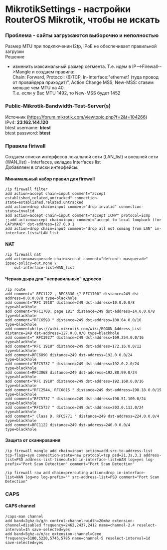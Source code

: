 # MikrotikSettings - настройки RouterOS Mikrotik, чтобы не искать
### Проблема - сайты загружаются выборочно и неполностью  
Размер MTU при подключении l2tp, IPoE не обеспечивает правильной загрузки  
Решение  
- изменить максимальный размер сегмента. Т.е. идем в IP-->Firewall-->Mangle и создаем правила:  
Chain: Forward, Protocol: (6)TCP, In-Interface:"ethernet1 (туда провод от провайдера приходит)", Action:Change MSS, New-MSS: ставим меньше чем MTU на 40.  
Т.е. если у Вас MTU 1492, то New-MSS будет 1452  



### Public-Mikrotik-Bandwidth-Test-Server(s)  
Источник (https://forum.mikrotik.com/viewtopic.php?f=2&t=104266)  
IPv4: **23.162.144.120**  
btest username: **btest**  
btest password: **btest**  

### Правила firiwall  
Создаем списки интерфесов локальной сети (LAN_list) и внешней сети (WAN_list) - Interfaces, вкладка Interfaces list  
Добавляем в списки интерфейсы.

#### Минимальный набор правил для firewall
```
/ip firewall filter
add action=accept chain=input comment="accept established,related,untracked" connection-state=established,related,untracked
add action=drop chain=input comment="drop invalid" connection-state=invalid
add action=accept chain=input comment="accept ICMP" protocol=icmp
;;add action=accept chain=input comment="accept to local loopback (for CAPsMAN)" dst-address=127.0.0.1
add action=drop chain=input comment="drop all not coming from LAN" in-interface-list=!LAN_list
```
#### NAT
```
/ip firewall nat
add action=masquerade chain=srcnat comment="defconf: masquerade" ipsec-policy=out,none \
    out-interface-list=WAN_list
```
#### Черная дыра для "неправильных" адресов  
```
/ip route
add comment=" RFC1122 , RFC3330 \? RFC1700" distance=249 dst-address=0.0.0.0/8 type=blackhole
add comment="RFC 1918" distance=249 dst-address=10.0.0.0/8 type=blackhole
add comment="RFC1700, page 181" distance=249 dst-address=14.0.0.0/8 type=blackhole
add comment="RFC6598 " distance=249 dst-address=100.64.0.0/10 type=blackhole
add comment=https://wiki.mikrotik.com/wiki/BOGON_Address_List distance=249 dst-address=127.0.0.0/8 type=blackhole
add comment=" RFC3927" distance=249 dst-address=169.254.0.0/16 type=blackhole
add comment="RFC 1918" distance=249 dst-address=172.16.0.0/12 type=blackhole
add comment=RFC6890 distance=249 dst-address=192.0.0.0/24 type=blackhole
add comment="RFC5737 " distance=249 dst-address=192.0.2.0/24 type=blackhole
add comment=RFC3068 distance=249 dst-address=192.88.99.0/24 type=blackhole
add comment="RFC 1918" distance=249 dst-address=192.168.0.0/16 type=blackhole
add comment="RFC2544, RFC6815 " distance=249 dst-address=198.18.0.0/15 type=blackhole
add comment="RFC5737 " distance=249 dst-address=198.51.100.0/24 type=blackhole
add comment="RFC5737 " distance=249 dst-address=203.0.113.0/24 type=blackhole
add comment=" Class D, RFC5771 " distance=249 dst-address=224.0.0.0/4 type=blackhole
add comment=RFC1122 distance=249 dst-address=240.0.0.0/4 type=blackhole
```
#### Защита от сканирования
```
/ip firewall mangle add chain=input action=add-src-to-address-list tcp-flags=syn connection-state=new protocol=tcp psd=21,3s,3,1 address-list=PSD address-list-timeout=1d in-interface-list=WAN log=yes log-prefix="Port Scan Detection" comment="Port Scan Detection"

/ip firewall raw add chain=prerouting action=drop in-interface-list=WAN log=no log-prefix="" src-address-list=PSD comment="Port Scan Detection"
```

### CAPS  
#### CAPS channel
```
/caps-man channel
add band=2ghz-b/g/n control-channel-width=20mhz extension-channel=disabled frequency=2462,2437,2412 name=channel-2.4 reselect-interval=1h save-selected=yes
add band=5ghz-a/n/ac extension-channel=Ceee frequency=5180,5220,5745,5785 name=channel-5 reselect-interval=1d save-selected=yes
```
